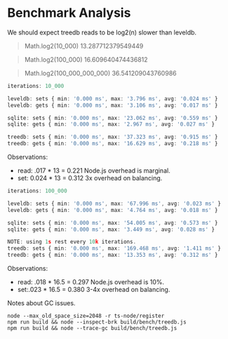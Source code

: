 # Benchmark Analysis

We should expect treedb reads to be log2(n) slower than leveldb.

> Math.log2(10_000)
13.287712379549449

> Math.log2(100_000)
16.609640474436812

> Math.log2(100_000_000_000)
36.541209043760986


```ts
iterations: 10_000

leveldb: sets { min: '0.000 ms', max: '3.796 ms', avg: '0.024 ms' }
leveldb: gets { min: '0.000 ms', max: '3.106 ms', avg: '0.017 ms' }

sqlite: sets { min: '0.000 ms', max: '23.062 ms', avg: '0.559 ms' }
sqlite: gets { min: '0.000 ms', max: '2.967 ms', avg: '0.027 ms' }

treedb: sets { min: '0.000 ms', max: '37.323 ms', avg: '0.915 ms' }
treedb: gets { min: '0.000 ms', max: '16.629 ms', avg: '0.218 ms' }
```

Observations:
- read: .017 * 13 = 0.221
	Node.js overhead is marginal.
- set: 0.024 * 13 = 0.312
	3x overhead on balancing.

```ts
iterations: 100_000

leveldb: sets { min: '0.000 ms', max: '67.996 ms', avg: '0.023 ms' }
leveldb: gets { min: '0.000 ms', max: '4.764 ms', avg: '0.018 ms' }

sqlite: sets { min: '0.000 ms', max: '54.005 ms', avg: '0.573 ms' }
sqlite: gets { min: '0.000 ms', max: '3.449 ms', avg: '0.028 ms' }

NOTE: using 1s rest every 10k iterations.
treedb: sets { min: '0.000 ms', max: '169.468 ms', avg: '1.411 ms' }
treedb: gets { min: '0.000 ms', max: '13.353 ms', avg: '0.312 ms' }
```

Observations:
- read: .018 * 16.5 = 0.297
	Node.js overhead is 10%.
- set:.023 * 16.5 = 0.380
	3-4x overhead on balancing.

Notes about GC issues.

```
node --max_old_space_size=2048 -r ts-node/register
npm run build && node --inspect-brk build/bench/treedb.js
npm run build && node --trace-gc build/bench/treedb.js
```
